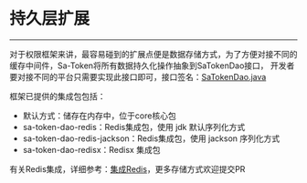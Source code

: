 # 持久层扩展
--- 

对于权限框架来讲，最容易碰到的扩展点便是数据存储方式，为了方便对接不同的缓存中间件，Sa-Token将所有数据持久化操作抽象到SaTokenDao接口，
开发者要对接不同的平台只需要实现此接口即可，接口签名：[SaTokenDao.java](https://gitee.com/dromara/sa-token/blob/dev/sa-token-core/src/main/java/cn/dev33/satoken/dao/SaTokenDao.java)
 
框架已提供的集成包包括：

- 默认方式：储存在内存中，位于core核心包  
- sa-token-dao-redis：Redis集成包，使用 jdk 默认序列化方式
- sa-token-dao-redis-jackson：Redis集成包，使用 jackson 序列化方式
- sa-token-dao-redisx：Redisx 集成包 

有关Redis集成，详细参考：[集成Redis](/up/integ-redis)，更多存储方式欢迎提交PR 










